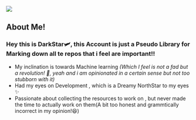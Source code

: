 ![](https://user-images.githubusercontent.com/74038190/225813708-98b745f2-7d22-48cf-9150-083f1b00d6c9.gif)
## About Me!
### Hey this is DarkStar🛩️, this  Account is just a **Pseudo Library** for  Marking down all te repos that i feel are important!!
* My inclination is towards Machine learning _(Which I feel is not a fad but a revolution! 😤, yeah and i am opinionated in a certain sense but not  too stubborn with it)_
* Had my eyes on Development , which is a  Dreamy NorthStar to my eyes ✨
* Passionate about collecting the resources to work on , but never made the time to  actually work on them(A bit too honest and grammtically incorrect  in my opinion!😆)




<!---
NetheriteResearcher/NetheriteResearcher is a ✨ special ✨ repository because its `README.md` (this file) appears on your GitHub profile.
You can click the Preview link to take a look at your changes.
--->
